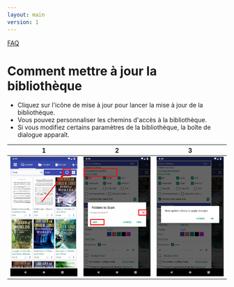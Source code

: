 ```yaml
---
layout: main
version: 1
---
```

[FAQ](/wiki/faq/fr)

# Comment mettre à jour la bibliothèque


* Cliquez sur l'icône de mise à jour pour lancer la mise à jour de la bibliothèque.
* Vous pouvez personnaliser les chemins d'accès à la bibliothèque.
* Si vous modifiez certains paramètres de la bibliothèque, la boîte de dialogue apparaît.


|1|2|3|
|-|-|-|
|![](1.png)|![](2.png)|![](3.png)|
